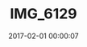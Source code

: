 ---
layout: post
title: IMG_6129
description: Real name unknown
date: 2017-02-01 00:00:07
s3Path: /imgs/2017/02/img-6129.jpg
loQualPath: /2017/02/img-6129/img-6129.jpg
hiQualPath: /2017/02/img-6129/img-6129.jpg
---